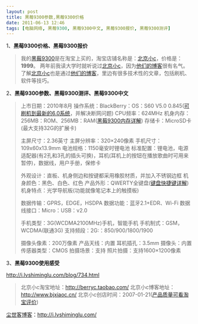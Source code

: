 ```yaml
---
layout: post
title: 黑莓9300参数,黑莓9300价格
date: 2011-06-13 12:46
tags: [电脑网络, 黑莓9300, 黑莓9300中文, 黑莓9300报价, 黑莓9300测评]
---
```

1、<strong>黑莓9300价格、黑莓9300报价</strong>
<blockquote>我的<a href="http://i.lvshiminglu.com/tag/%e9%bb%91%e8%8e%939300" target="_blank">黑莓9300</a>是在淘宝上买的，淘宝店铺名称是：<a href="http://s.click.taobao.com/t_8?e=7HZ5x%2BOzcdM6%2B123jH3djNpi5A%3D%3D&amp;p=mm_14830273_0_0" target="_blank">北京小c</a>，价格是：<strong>1999</strong>。
两年前我读大学时就听说过<a href="http://s.click.taobao.com/t_8?e=7HZ5x%2BOzcdM6%2B123jH3djNpi5A%3D%3D&amp;p=mm_14830273_0_0" target="_blank">北京小c</a>，因为<a href="http://www.bjxiaoc.cn/" target="_blank">他们的博客</a>很有名气。
了解<a href="http://s.click.taobao.com/t_8?e=7HZ5x%2BOzcdM6%2B123jH3djNpi5A%3D%3D&amp;p=mm_14830273_0_0" target="_blank">北京小c</a>也是通过<a href="http://www.bjxiaoc.cn/" target="_blank">他们的博客</a>，里边有很多技术性的文章，包括刷机、软件等技巧。</blockquote>
2、<strong>黑莓9300参数、黑莓9300测评、黑莓9300中文</strong>
<blockquote>上市日期：2010年8月
操作系统：BlackBerry：OS：S60 V5.0 0.845(<a href="http://i.lvshiminglu.com/blog/727.html" target="_blank">可刷机到最新的6.0系统</a>，并解决断网问题)
CPU频率：624MHz
机身内存：256MB：ROM、256MB：RAM(<a href="http://i.lvshiminglu.com/blog/730.html" target="_blank">黑莓9300内存详解</a>)
存储卡：MicroSD卡(最大支持32G的扩展卡)

主屏尺寸：2.36英寸
主屏分辨率：320×240像素
手机尺寸：109x60x13.9mm
电池规格：1150毫安时锂电池
标准配置：锂电池，电源适配器(有2孔和3孔的插头可换)，耳机(耳机上的按钮在播放歌曲时可用来暂停)，数据线，用户手册，保修卡

外观设计：直板、机身侧边和按键都采用橡胶材质，并加入不锈钢边框
机身颜色：黑色、白色、红色
产品外形：QWERTY全键盘(<a href="http://i.lvshiminglu.com/blog/728.html" target="_blank">键盘快捷键详解</a>)
机身特点：光学导航板(功能就像笔记本上的触摸板)

数据传输：GPRS，EDGE，HSDPA
数据功能：蓝牙2.1+EDR、Wi-Fi
数据线接口：Micro：USB：v2.0

手机类型：3G(WCDMA2100MHz)手机，智能手机
手机制式：GSM，WCDMA(联通3G)
支持频段：2G:：850/900/1800/1900

摄像头像素：200万像素
产品天线：内置
耳机插孔：3.5mm
摄像头：内置
传感器类型：CMOS
拍摄场景：支持
照片拍摄：支持1600×1200像素</blockquote>
3、<strong>黑莓9300使用感受</strong>

<a href="http://i.lvshiminglu.com/blog/734.html" target="_blank">http://i.lvshiminglu.com/blog/734.html</a>
<blockquote>北京小c淘宝地址：<a href="http://s.click.taobao.com/t_8?e=7HZ5x%2BOzcdM6%2B123jH3djNpi5A%3D%3D&amp;p=mm_14830273_0_0" target="_blank">http://berryc.taobao.com/</a>
北京小c博客地址：<a href="http://www.bjxiaoc.cn/" target="_blank">http://www.bjxiaoc.cn/</a>
北京小c创店时间：2007-01-21(<a href="http://rate.taobao.com/user-rate-607a8ba2c534d08fc86a189e0cde1635.htm" target="_blank">产品质量可看淘宝评价</a>)</blockquote>


<a href="http://i.lvshiminglu.com/">尘世客博客</a>：<a href="http://i.lvshiminglu.com/">http://i.lvshiminglu.com/</a>

